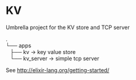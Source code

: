 # KV

Umbrella project for the KV store and TCP server

.  
└── apps  
    ├── kv          -> key value store  
    └── kv_server   -> simple tcp server  

See http://elixir-lang.org/getting-started/
